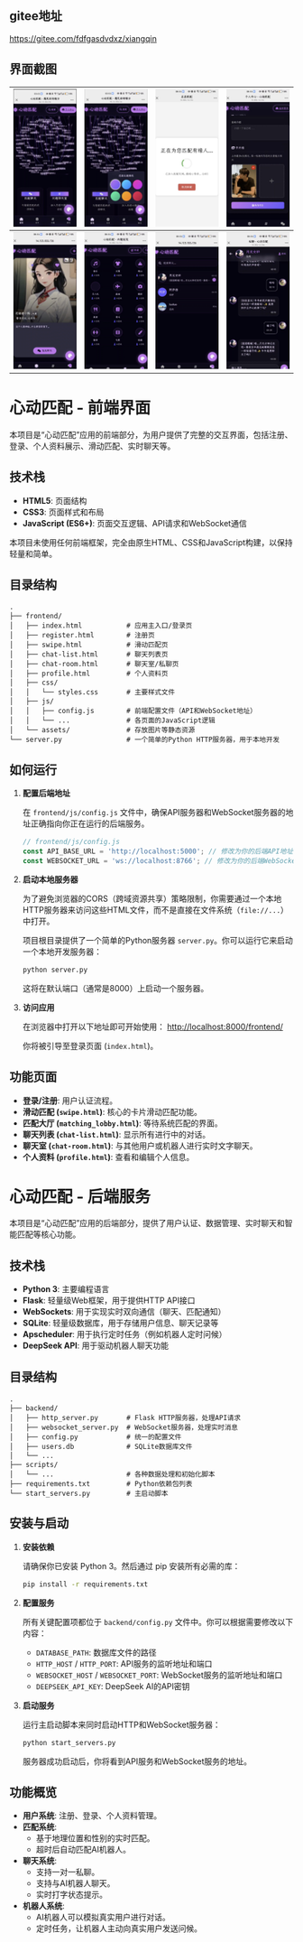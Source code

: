 ## gitee地址
https://gitee.com/fdfgasdvdxz/xiangqin


## 界面截图

| ![界面截图1](xiangqin/frontend/user_uploads/fen/1.jpg) | ![界面截图2](xiangqin/frontend/user_uploads/fen/2.jpg) | ![界面截图3](xiangqin/frontend/user_uploads/fen/3.jpg) | ![界面截图4](xiangqin/frontend/user_uploads/fen/4.jpg) |
|--------------------------------------------------------|--------------------------------------------------------|--------------------------------------------------------|--------------------------------------------------------|
| ![界面截图5](xiangqin/frontend/user_uploads/fen/5.jpg) | ![界面截图6](xiangqin/frontend/user_uploads/fen/6.jpg) | ![界面截图7](xiangqin/frontend/user_uploads/fen/7.jpg) | ![界面截图8](xiangqin/frontend/user_uploads/fen/8.jpg) |
# 心动匹配 - 前端界面

本项目是“心动匹配”应用的前端部分，为用户提供了完整的交互界面，包括注册、登录、个人资料展示、滑动匹配、实时聊天等。

## 技术栈

- **HTML5**: 页面结构
- **CSS3**: 页面样式和布局
- **JavaScript (ES6+)**: 页面交互逻辑、API请求和WebSocket通信

本项目未使用任何前端框架，完全由原生HTML、CSS和JavaScript构建，以保持轻量和简单。

## 目录结构

```
.
├── frontend/
│   ├── index.html           # 应用主入口/登录页
│   ├── register.html        # 注册页
│   ├── swipe.html           # 滑动匹配页
│   ├── chat-list.html       # 聊天列表页
│   ├── chat-room.html       # 聊天室/私聊页
│   ├── profile.html         # 个人资料页
│   ├── css/
│   │   └── styles.css       # 主要样式文件
│   ├── js/
│   │   ├── config.js        # 前端配置文件（API和WebSocket地址）
│   │   └── ...              # 各页面的JavaScript逻辑
│   └── assets/              # 存放图片等静态资源
└── server.py                # 一个简单的Python HTTP服务器，用于本地开发
```

## 如何运行

1.  **配置后端地址**

    在 `frontend/js/config.js` 文件中，确保API服务器和WebSocket服务器的地址正确指向你正在运行的后端服务。

    ```javascript
    // frontend/js/config.js
    const API_BASE_URL = 'http://localhost:5000'; // 修改为你的后端API地址
    const WEBSOCKET_URL = 'ws://localhost:8766'; // 修改为你的后端WebSocket地址
    ```

2.  **启动本地服务器**

    为了避免浏览器的CORS（跨域资源共享）策略限制，你需要通过一个本地HTTP服务器来访问这些HTML文件，而不是直接在文件系统（`file://...`）中打开。

    项目根目录提供了一个简单的Python服务器 `server.py`。你可以运行它来启动一个本地开发服务器：

    ```bash
    python server.py
    ```
    这将在默认端口（通常是8000）上启动一个服务器。

3.  **访问应用**

    在浏览器中打开以下地址即可开始使用：
    [http://localhost:8000/frontend/](http://localhost:8000/frontend/)

    你将被引导至登录页面 (`index.html`)。

## 功能页面

- **登录/注册**: 用户认证流程。
- **滑动匹配 (`swipe.html`)**: 核心的卡片滑动匹配功能。
- **匹配大厅 (`matching_lobby.html`)**: 等待系统匹配的界面。
- **聊天列表 (`chat-list.html`)**: 显示所有进行中的对话。
- **聊天室 (`chat-room.html`)**: 与其他用户或机器人进行实时文字聊天。
- **个人资料 (`profile.html`)**: 查看和编辑个人信息。

# 心动匹配 - 后端服务

本项目是“心动匹配”应用的后端部分，提供了用户认证、数据管理、实时聊天和智能匹配等核心功能。

## 技术栈

- **Python 3**: 主要编程语言
- **Flask**: 轻量级Web框架，用于提供HTTP API接口
- **WebSockets**: 用于实现实时双向通信（聊天、匹配通知）
- **SQLite**: 轻量级数据库，用于存储用户信息、聊天记录等
- **Apscheduler**: 用于执行定时任务（例如机器人定时问候）
- **DeepSeek API**: 用于驱动机器人聊天功能

## 目录结构

```
.
├── backend/
│   ├── http_server.py       # Flask HTTP服务器，处理API请求
│   ├── websocket_server.py  # WebSocket服务器，处理实时消息
│   ├── config.py            # 统一的配置文件
│   ├── users.db             # SQLite数据库文件
│   └── ...
├── scripts/
│   └── ...                  # 各种数据处理和初始化脚本
├── requirements.txt         # Python依赖包列表
└── start_servers.py         # 主启动脚本
```

## 安装与启动

1.  **安装依赖**

    请确保你已安装 Python 3。然后通过 pip 安装所有必需的库：
    ```bash
    pip install -r requirements.txt
    ```

2.  **配置服务**

    所有关键配置项都位于 `backend/config.py` 文件中。你可以根据需要修改以下内容：
    - `DATABASE_PATH`: 数据库文件的路径
    - `HTTP_HOST` / `HTTP_PORT`: API服务的监听地址和端口
    - `WEBSOCKET_HOST` / `WEBSOCKET_PORT`: WebSocket服务的监听地址和端口
    - `DEEPSEEK_API_KEY`: DeepSeek AI的API密钥

3.  **启动服务**

    运行主启动脚本来同时启动HTTP和WebSocket服务器：
    ```bash
    python start_servers.py
    ```
    服务器成功启动后，你将看到API服务和WebSocket服务的地址。

## 功能概览

- **用户系统**: 注册、登录、个人资料管理。
- **匹配系统**:
    - 基于地理位置和性别的实时匹配。
    - 超时后自动匹配AI机器人。
- **聊天系统**:
    - 支持一对一私聊。
    - 支持与AI机器人聊天。
    - 实时打字状态提示。
- **机器人系统**:
    - AI机器人可以模拟真实用户进行对话。
    - 定时任务，让机器人主动向真实用户发送问候。
